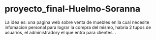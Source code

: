 # proyecto_final-Huelmo-Soranna

La idea es: una pagina web sobre venta de muebles en la cual necesite infomacion personal para lograr la compra del mismo, habria 2 tupos de usuarios, el administradory el que entra para clientes.
.
